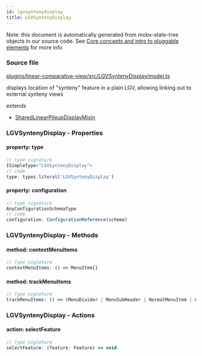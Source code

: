 ```yaml
---
id: lgvsyntenydisplay
title: LGVSyntenyDisplay
---
```


Note: this document is automatically generated from mobx-state-tree objects in
our source code. See
[Core concepts and intro to pluggable elements](/docs/developer_guide/) for more
info

### Source file

[plugins/linear-comparative-view/src/LGVSyntenyDisplay/model.ts](https://github.com/GMOD/jbrowse-components/blob/main/plugins/linear-comparative-view/src/LGVSyntenyDisplay/model.ts)

displays location of "synteny" feature in a plain LGV, allowing linking out to
external synteny views

extends

- [SharedLinearPileupDisplayMixin](../sharedlinearpileupdisplaymixin)

### LGVSyntenyDisplay - Properties

#### property: type

```js
// type signature
ISimpleType<"LGVSyntenyDisplay">
// code
type: types.literal('LGVSyntenyDisplay')
```

#### property: configuration

```js
// type signature
AnyConfigurationSchemaType
// code
configuration: ConfigurationReference(schema)
```

### LGVSyntenyDisplay - Methods

#### method: contextMenuItems

```js
// type signature
contextMenuItems: () => MenuItem[]
```

#### method: trackMenuItems

```js
// type signature
trackMenuItems: () => (MenuDivider | MenuSubHeader | NormalMenuItem | CheckboxMenuItem | RadioMenuItem | SubMenuItem | { ...; })[]
```

### LGVSyntenyDisplay - Actions

#### action: selectFeature

```js
// type signature
selectFeature: (feature: Feature) => void
```
